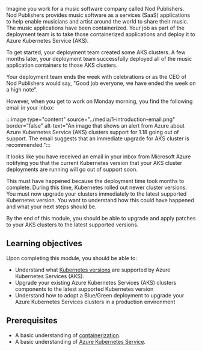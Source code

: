 
Imagine you work for a music software company called Nod Publishers. Nod Publishers provides music software as a services (SaaS) applications to help enable musicians and artist around the world to share their music. The music applications have been containerized. Your job as part of the deployment team is to take those containerized applications and deploy it to Azure Kubernetes Service (AKS).

To get started, your deployment team created some AKS clusters. A few months later, your deployment team successfully deployed all of the music application containers to those AKS clusters.

Your deployment team ends the week with celebrations or as the CEO of Nod Publishers would say, "Good job everyone, we have ended the week on a high note".

However, when you get to work on Monday morning, you find the following email in your inbox: 

:::image type="content" source="../media/1-introduction-email.png" border="false" alt-text="An image that shows an alert from Azure about Azure Kubernetes Service (AKS) clusters support for 1.18 going out of support. The email suggests that an immediate upgrade for AKS cluster is recommended.":::

It looks like you have received an email in your inbox from Microsoft Azure notifying you that the current Kubernetes version that your AKS cluster deployments are running will go out of support soon.

This must have happened because the deployment time took months to complete. During this time, Kubernetes rolled out newer cluster versions. You must now upgrade your clusters immediately to the latest supported Kubernetes version. You want to understand how this could have happened and what your next steps should be.

By the end of this module, you should be able to upgrade and apply patches to your AKS clusters to the latest supported versions.

## Learning objectives

Upon completing this module, you should be able to: 
 - Understand what [Kubernetes versions](www.docs.microsoft.com/azure/aks/supported-kubernetes-versions) are supported by Azure Kubernetes Services (AKS).
 - Upgrade your existing Azure Kubernetes Services (AKS) clusters components to the latest supported Kubernetes version
 - Understand how to adopt a Blue/Green deployment to upgrade your Azure Kubernetes Services clusters in a production environment
 
## Prerequisites

- A basic understanding of [containerization](www.docs.microsoft.com/learn/modules/intro-to-docker-containers/). 
- A basic understanding of [Azure Kubernetes Service](www.docs.microsoft.com/learn/modules/intro-to-azure-kubernetes-service/).
